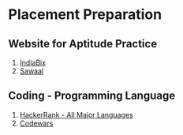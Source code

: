 # Placement Preparation

## Website for Aptitude Practice
1. [IndiaBix](https://www.indiabix.com/)
2. [Sawaal](https://www.sawaal.com/)

## Coding - Programming Language 
1. [HackerRank - All Major Languages](https://hackerrank.com)
2. [Codewars](https://codewars.com)
